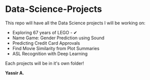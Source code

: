 # Data-Science-Projects

This repo will have all the Data Science projects I will be working on:

* Exploring 67 years of LEGO - ✔
* Name Game: Gender Prediction using Sound
* Predicting Credit Card Approvals
* Find Movie Similarity from Plot Summaries
* ASL Recognition with Deep Learning

Each projects will be in it's own folder!

**Yassir A.**
